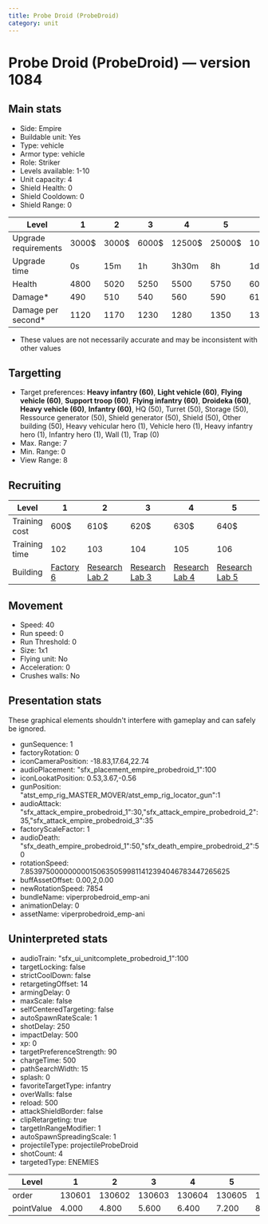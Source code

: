 ```yaml
---
title: Probe Droid (ProbeDroid)
category: unit
---
```


# Probe Droid (ProbeDroid) — version 1084

## Main stats

  * Side: Empire
  * Buildable unit: Yes
  * Type: vehicle
  * Armor type: vehicle
  * Role: Striker
  * Levels available: 1-10
  * Unit capacity: 4
  * Shield Health: 0
  * Shield Cooldown: 0
  * Shield Range: 0

|Level               |1    |2    |3    |4     |5     |6      |7      |8      |9       |10      |
|--------------------|-----|-----|-----|------|------|-------|-------|-------|--------|--------|
|Upgrade requirements|3000$|3000$|6000$|12500$|25000$|100000$|160000$|320000$|1000000$|1750000$|
|Upgrade time        |0s   |15m  |1h   |3h30m |8h    |1d     |2d     |3d12h  |5d      |1w2d    |
|Health              |4800 |5020 |5250 |5500  |5750  |6020   |6310   |6610   |6920    |7250    |
|Damage*             |490  |510  |540  |560   |590   |610    |640    |670    |710     |740     |
|Damage per second*  |1120 |1170 |1230 |1280  |1350  |1390   |1460   |1530   |1620    |1690    |

* These values are not necessarily accurate and may be inconsistent with other values

## Targetting

  * Target preferences: **Heavy infantry (60)**, **Light vehicle (60)**, **Flying vehicle (60)**, **Support troop (60)**, **Flying infantry (60)**, **Droideka (60)**, **Heavy vehicle (60)**, **Infantry (60)**, HQ (50), Turret (50), Storage (50), Ressource generator (50), Shield generator (50), Shield (50), Other building (50), Heavy vehicular hero (1), Vehicle hero (1), Heavy infantry hero (1), Infantry hero (1), Wall (1), Trap (0)
  * Max. Range: 7
  * Min. Range: 0
  * View Range: 8

## Recruiting

|Level        |1                              |2                                      |3                                      |4                                      |5                                      |6                                      |7                                      |8                                      |9                                      |10                                      |
|-------------|-------------------------------|---------------------------------------|---------------------------------------|---------------------------------------|---------------------------------------|---------------------------------------|---------------------------------------|---------------------------------------|---------------------------------------|----------------------------------------|
|Training cost|600$                           |610$                                   |620$                                   |630$                                   |640$                                   |660$                                   |680$                                   |800$                                   |840$                                   |920$                                    |
|Training time|102                            |103                                    |104                                    |105                                    |106                                    |107                                    |108                                    |112                                    |116                                    |120                                     |
|Building     |[Factory 6](empireFactory.html)|[Research Lab 2](empireOffenseLab.html)|[Research Lab 3](empireOffenseLab.html)|[Research Lab 4](empireOffenseLab.html)|[Research Lab 5](empireOffenseLab.html)|[Research Lab 6](empireOffenseLab.html)|[Research Lab 7](empireOffenseLab.html)|[Research Lab 8](empireOffenseLab.html)|[Research Lab 9](empireOffenseLab.html)|[Research Lab 10](empireOffenseLab.html)|

## Movement

  * Speed: 40
  * Run speed: 0
  * Run Threshold: 0
  * Size: 1x1
  * Flying unit: No
  * Acceleration: 0
  * Crushes walls: No

## Presentation stats

These graphical elements shouldn't interfere with gameplay and can safely be ignored.

  * gunSequence: 1
  * factoryRotation: 0
  * iconCameraPosition: -18.83,17.64,22.74
  * audioPlacement: "sfx_placement_empire_probedroid_1":100
  * iconLookatPosition: 0.53,3.67,-0.56
  * gunPosition: "atst_emp_rig_MASTER_MOVER/atst_emp_rig_locator_gun":1
  * audioAttack: "sfx_attack_empire_probedroid_1":30,"sfx_attack_empire_probedroid_2":35,"sfx_attack_empire_probedroid_3":35
  * factoryScaleFactor: 1
  * audioDeath: "sfx_death_empire_probedroid_1":50,"sfx_death_empire_probedroid_2":50
  * rotationSpeed: 7.8539750000000001506350599811412394046783447265625
  * buffAssetOffset: 0.00,2,0.00
  * newRotationSpeed: 7854
  * bundleName: viperprobedroid_emp-ani
  * animationDelay: 0
  * assetName: viperprobedroid_emp-ani

## Uninterpreted stats

  * audioTrain: "sfx_ui_unitcomplete_probedroid_1":100
  * targetLocking: false
  * strictCoolDown: false
  * retargetingOffset: 14
  * armingDelay: 0
  * maxScale: false
  * selfCenteredTargeting: false
  * autoSpawnRateScale: 1
  * shotDelay: 250
  * impactDelay: 500
  * xp: 0
  * targetPreferenceStrength: 90
  * chargeTime: 500
  * pathSearchWidth: 15
  * splash: 0
  * favoriteTargetType: infantry
  * overWalls: false
  * reload: 500
  * attackShieldBorder: false
  * clipRetargeting: true
  * targetInRangeModifier: 1
  * autoSpawnSpreadingScale: 1
  * projectileType: projectileProbeDroid
  * shotCount: 4
  * targetedType: ENEMIES

|Level     |1     |2     |3     |4     |5     |6     |7     |8     |9     |10    |
|----------|------|------|------|------|------|------|------|------|------|------|
|order     |130601|130602|130603|130604|130605|130606|130607|130608|130609|130610|
|pointValue|4.000 |4.800 |5.600 |6.400 |7.200 |8.000 |8.800 |9.600 |10.400|12.000|


